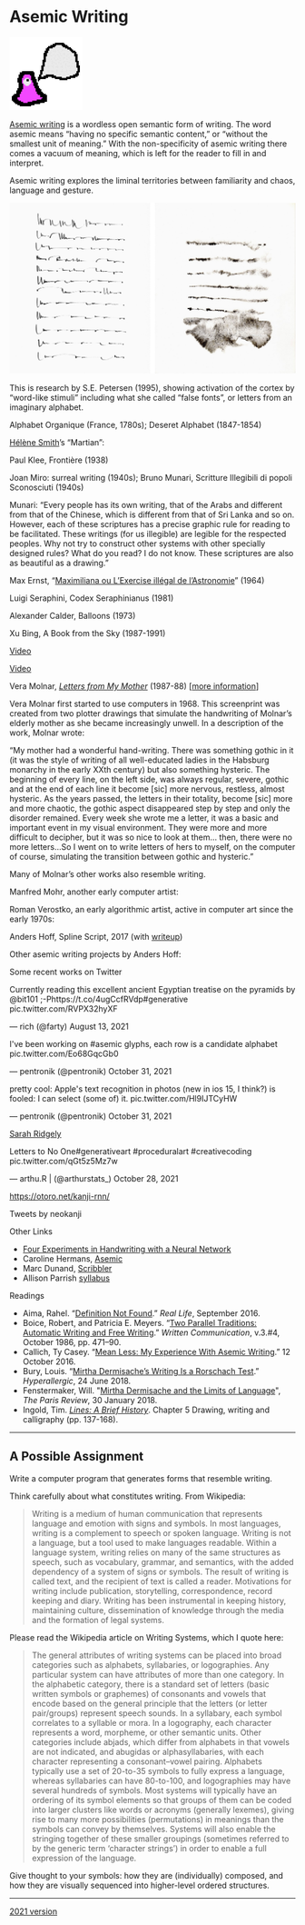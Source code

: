 # Asemic Writing

![pink-alien.gif](img/pink-alien.gif)

[Asemic writing](https://en.wikipedia.org/wiki/Asemic_writing) is a wordless open semantic form of writing. The word asemic means “having no specific semantic content,” or “without the smallest unit of meaning.” With the non-specificity of asemic writing there comes a vacuum of meaning, which is left for the reader to fill in and interpret.

Asemic writing explores the liminal territories between familiarity and chaos, language and gesture.

![mirtha_dermisache-1970s.jpg](img/mirtha_dermisache-1970s.jpg)

This is research by S.E. Petersen (1995), showing activation of the cortex by “word-like stimuli” including what she called “false fonts”, or letters from an imaginary alphabet.



Alphabet Organique (France, 1780s); Deseret Alphabet (1847-1854)

 
[Hélène Smith](http://www.cabinetmagazine.org/issues/1/i_martian.php)’s “Martian”:



Paul Klee, Frontière (1938)



Joan Miro: surreal writing (1940s);
Bruno Munari, Scritture Illegibili di popoli Sconosciuti (1940s)



Munari: “Every people has its own writing, that of the Arabs and different from that of the Chinese, which is different from that of Sri Lanka and so on. However, each of these scriptures has a precise graphic rule for reading to be facilitated. These writings (for us illegible) are legible for the respected peoples. Why not try to construct other systems with other specially designed rules? What do you read? I do not know. These scriptures are also as beautiful as a drawing.”



Max Ernst, “[Maximiliana ou L’Exercise illégal de l’Astronomie](https://www.google.com/search?q=Max+Ernst,+Maximiliana+ou+L%27Exercice+ill%C3%A9gal+de+l%27Astronomie&source=lnms&tbm=isch&sa=X&ved=0ahUKEwjQpfeRsJnZAhXyx1kKHWyZD3oQ_AUICygC&biw=1272&bih=831)” (1964)



Luigi Seraphini, Codex Seraphinianus (1981)







Alexander Calder, Balloons (1973)



Xu Bing, A Book from the Sky (1987-1991)

[Video](https://www.youtube.com/watch?v=Ymz2W7FYJB8)

[Video](https://www.youtube.com/watch?v=jxHWJjaUDQg)







Vera Molnar, [*Letters from My Mother*](http://collections.vam.ac.uk/item/O216188/letters-from-my-mother-print-molnar-vera/) (1987-88) [[more information](https://brownpoliticalreview.org/2020/05/bpr-interviews-vera-molnar/)]







Vera Molnar first started to use computers in 1968. This screenprint was created from two plotter drawings that simulate the handwriting of Molnar’s elderly mother as she became increasingly unwell. In a description of the work, Molnar wrote:

“My mother had a wonderful hand-writing. There was something gothic in it (it was the style of writing of all well-educated ladies in the Habsburg monarchy in the early XXth century) but also something hysteric. The beginning of every line, on the left side, was always regular, severe, gothic and at the end of each line it become [sic] more nervous, restless, almost hysteric. As the years passed, the letters in their totality, become [sic] more and more chaotic, the gothic aspect disappeared step by step and only the disorder remained. Every week she wrote me a letter, it was a basic and important event in my visual environment. They were more and more difficult to decipher, but it was so nice to look at them… then, there were no more letters…So I went on to write letters of hers to myself, on the computer of course, simulating the transition between gothic and hysteric.”

Many of Molnar’s other works also resemble writing.



Manfred Mohr, another early computer artist:



Roman Verostko, an early algorithmic artist, active in computer art since the early 1970s:



Anders Hoff, Spline Script, 2017 (with [writeup](https://inconvergent.net/2017/spline-script/))



Other asemic writing projects by Anders Hoff:







Some recent works on Twitter

Currently reading this excellent ancient Egyptian treatise on the pyramids by @bit101 ;-Phttps://t.co/4ugCcfRVdp#generative pic.twitter.com/RVPX32hyXF

— rich (@farty) August 13, 2021



I've been working on #asemic glyphs, each row is a candidate alphabet pic.twitter.com/Eo68GqcGb0

— pentronik (@pentronik) October 31, 2021



pretty cool: Apple's text recognition in photos (new in ios 15, I think?) is fooled: I can select (some of) it. pic.twitter.com/Hl9IJTCyHW

— pentronik (@pentronik) October 31, 2021



[Sarah Ridgely](https://x.com/sarah_ridgley/status/1408177554087989255)

Letters to No One#generativeart #proceduralart #creativecoding pic.twitter.com/qGt5z5Mz7w

— arthu.R | (@arthurstats_) October 28, 2021

https://otoro.net/kanji-rnn/

Tweets by neokanji

Other Links

* [Four Experiments in Handwriting with a Neural Network](https://distill.pub/2016/handwriting/)
* Caroline Hermans, [Asemic](https://caro.io/asemic)
* Marc Dunand, [Scribbler](https://marcdunand.com/scribbler/)
* Allison Parrish [syllabus](https://gist.github.com/aparrish/8c1a0fde5a7b9b025930edc8628f438f)

Readings

* Aima, Rahel. “[Definition Not Found](https://reallifemag.com/definition-not-found/).” *Real Life*, September 2016.
* Boice, Robert, and Patricia E. Meyers. “[Two Parallel Traditions: Automatic Writing and Free Writing](https://journals.sagepub.com/doi/abs/10.1177/0741088386003004004).” *Written Communication*, v.3.#4, October 1986, pp. 471–90.
* Callich, Ty Casey. “[Mean Less: My Experience With Asemic Writing](https://medium.com/@tylercaseycallich/mean-less-my-experience-with-asemic-writing-5c5791e91162).” 12 October 2016.
* Bury, Louis. “[Mirtha Dermisache’s Writing Is a Rorschach Test](https://hyperallergic.com/444659/selected-writings-mirtha-dermisache-ugly-duckling-presse-siglio-2017/).” *Hyperallergic*, 24 June 2018.
* Fenstermaker, Will. "[Mirtha Dermisache and the Limits of Language](https://www.theparisreview.org/blog/2018/01/30/mirtha-dermisache-limits-language/)", *The Paris Review*, 30 January 2018.
* Ingold, Tim. [*Lines: A Brief History*](https://ebookcentral.proquest.com/lib/cm/reader.action?docID=4507339&ppg=137). Chapter 5 Drawing, writing and calligraphy (pp. 137-168).






---

## A Possible Assignment

Write a computer program that generates forms that resemble writing.

Think carefully about what constitutes writing. From Wikipedia:

> Writing is a medium of human communication that represents language and emotion with signs and symbols. In most languages, writing is a complement to speech or spoken language. Writing is not a language, but a tool used to make languages readable. Within a language system, writing relies on many of the same structures as speech, such as vocabulary, grammar, and semantics, with the added dependency of a system of signs or symbols. The result of writing is called text, and the recipient of text is called a reader. Motivations for writing include publication, storytelling, correspondence, record keeping and diary. Writing has been instrumental in keeping history, maintaining culture, dissemination of knowledge through the media and the formation of legal systems.

Please read the Wikipedia article on Writing Systems, which I quote here:

> The general attributes of writing systems can be placed into broad categories such as alphabets, syllabaries, or logographies. Any particular system can have attributes of more than one category. In the alphabetic category, there is a standard set of letters (basic written symbols or graphemes) of consonants and vowels that encode based on the general principle that the letters (or letter pair/groups) represent speech sounds. In a syllabary, each symbol correlates to a syllable or mora. In a logography, each character represents a word, morpheme, or other semantic units. Other categories include abjads, which differ from alphabets in that vowels are not indicated, and abugidas or alphasyllabaries, with each character representing a consonant–vowel pairing. Alphabets typically use a set of 20-to-35 symbols to fully express a language, whereas syllabaries can have 80-to-100, and logographies may have several hundreds of symbols. Most systems will typically have an ordering of its symbol elements so that groups of them can be coded into larger clusters like words or acronyms (generally lexemes), giving rise to many more possibilities (permutations) in meanings than the symbols can convey by themselves. Systems will also enable the stringing together of these smaller groupings (sometimes referred to by the generic term ‘character strings’) in order to enable a full expression of the language.

Give thought to your symbols: how they are (individually) composed, and how they are visually sequenced into higher-level ordered structures.

 

 

---

[2021 version](https://courses.ideate.cmu.edu/60-428/f2021/index.html%3Fp=1790.html)
